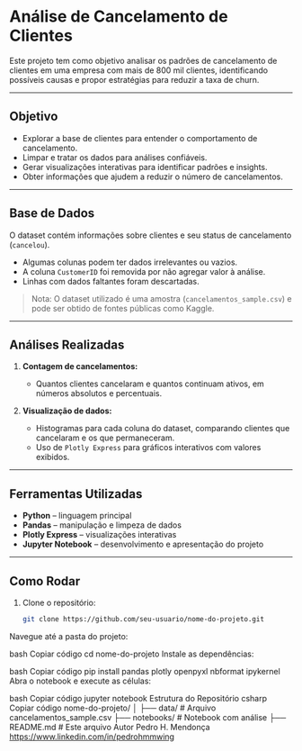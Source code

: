 # Análise de Cancelamento de Clientes

Este projeto tem como objetivo analisar os padrões de cancelamento de clientes em uma empresa com mais de 800 mil clientes, identificando possíveis causas e propor estratégias para reduzir a taxa de churn.

---

## Objetivo

- Explorar a base de clientes para entender o comportamento de cancelamento.
- Limpar e tratar os dados para análises confiáveis.
- Gerar visualizações interativas para identificar padrões e insights.
- Obter informações que ajudem a reduzir o número de cancelamentos.

---

## Base de Dados

O dataset contém informações sobre clientes e seu status de cancelamento (`cancelou`).  

- Algumas colunas podem ter dados irrelevantes ou vazios.  
- A coluna `CustomerID` foi removida por não agregar valor à análise.  
- Linhas com dados faltantes foram descartadas.  

> Nota: O dataset utilizado é uma amostra (`cancelamentos_sample.csv`) e pode ser obtido de fontes públicas como Kaggle.

---

## Análises Realizadas

1. **Contagem de cancelamentos:**  
   - Quantos clientes cancelaram e quantos continuam ativos, em números absolutos e percentuais.  

2. **Visualização de dados:**  
   - Histogramas para cada coluna do dataset, comparando clientes que cancelaram e os que permaneceram.  
   - Uso de `Plotly Express` para gráficos interativos com valores exibidos.

---

## Ferramentas Utilizadas

- **Python** – linguagem principal  
- **Pandas** – manipulação e limpeza de dados  
- **Plotly Express** – visualizações interativas  
- **Jupyter Notebook** – desenvolvimento e apresentação do projeto

---

## Como Rodar

1. Clone o repositório:  
   ```bash
   git clone https://github.com/seu-usuario/nome-do-projeto.git
Navegue até a pasta do projeto:

bash
Copiar código
cd nome-do-projeto
Instale as dependências:

bash
Copiar código
pip install pandas plotly openpyxl nbformat ipykernel
Abra o notebook e execute as células:

bash
Copiar código
jupyter notebook
Estrutura do Repositório
csharp
Copiar código
nome-do-projeto/
│
├── data/               # Arquivo cancelamentos_sample.csv
├── notebooks/          # Notebook com análise
├── README.md           # Este arquivo
Autor
Pedro H. Mendonça
https://www.linkedin.com/in/pedrohmmwing

